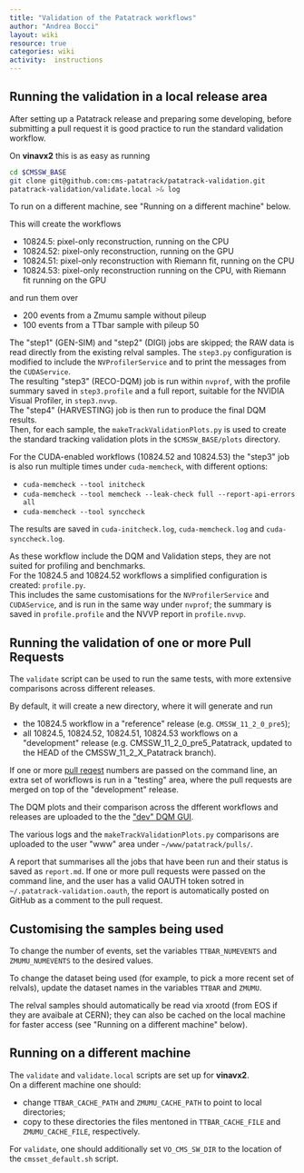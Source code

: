 ```yaml
---
title: "Validation of the Patatrack workflows"
author: "Andrea Bocci"
layout: wiki
resource: true
categories: wiki
activity:  instructions
---
```


## Running the validation in a local release area

After setting up a Patatrack release and preparing some developing, before submitting a pull request it is good practice to run the
standard validation workflow.

On **vinavx2** this is as easy as running

```bash
cd $CMSSW_BASE
git clone git@github.com:cms-patatrack/patatrack-validation.git
patatrack-validation/validate.local >& log
```

To run on a different machine, see "Running on a different machine" below.

This will create the workflows
  - 10824.5: pixel-only reconstruction, running on the CPU
  - 10824.52: pixel-only reconstruction, running on the GPU
  - 10824.51: pixel-only reconstruction with Riemann fit, running on the CPU
  - 10824.53: pixel-only reconstruction running on the CPU, with Riemann fit running on the GPU

and run them over
  - 200 events from a Zmumu sample without pileup
  - 100 events from a TTbar sample with pileup 50

The "step1" (GEN-SIM) and "step2" (DIGI) jobs are skipped; the RAW data is read directly from the existing relval samples.
The `step3.py` configuration is modified to include the `NVProfilerService` and to print the messages from the `CUDAService`.  
The resulting "step3" (RECO-DQM) job is run within `nvprof`, with the profile summary saved in `step3.profile` and a full
report, suitable for the NVIDIA Visual Profiler, in `step3.nvvp`.  
The "step4" (HARVESTING) job is then run to produce the final DQM results.  
Then, for each sample, the `makeTrackValidationPlots.py` is used to create the standard tracking validation plots in the
`$CMSSW_BASE/plots` directory.

For the CUDA-enabled workflows (10824.52 and 10824.53) the "step3" job is also run multiple times under `cuda-memcheck`, with
different options:
  - `cuda-memcheck --tool initcheck`
  - `cuda-memcheck --tool memcheck --leak-check full --report-api-errors all`
  - `cuda-memcheck --tool synccheck`

The results are saved in `cuda-initcheck.log`, `cuda-memcheck.log` and `cuda-synccheck.log`.

As these workflow include the DQM and Validation steps, they are not suited for profiling and benchmarks.  
For the 10824.5 and 10824.52 workflows a simplified configuration is created: `profile.py`.  
This includes the same customisations for the `NVProfilerService` and `CUDAService`, and is run in the same way under `nvprof`;
the summary is saved in `profile.profile` and the NVVP report in `profile.nvvp`.


## Running the validation of one or more Pull Requests

The `validate` script can be used to run the same tests, with more extensive comparisons across different releases.

By default, it will create a new directory, where it will generate and run
  - the 10824.5 workflow in a "reference" release (e.g. `CMSSW_11_2_0_pre5`);
  - all 10824.5, 10824.52, 10824.51, 10824.53 workflows on a "development" release (e.g. CMSSW_11_2_0_pre5_Patatrack, updated to
  the HEAD of the CMSSW_11_2_X_Patatrack branch).

If one or more [pull reqest](https://github.com/cms-patatrack/cmssw/pulls/) numbers are passed on the command line, an
extra set of workflows is run in a "testing" area, where the pull requests are merged on top of the "development" release.

The DQM plots and their comparison across the dfferent workflows and releases are uploaded to the the ["dev" DQM GUI]([http://dqmgui7.cern.ch:8060/dqm/dev]).

The various logs and the `makeTrackValidationPlots.py` comparisons are uploaded to the user "www" area under `~/www/patatrack/pulls/`.

A report that summarises all the jobs that have been run and their status is saved as `report.md`. If one or more pull requests
were passed on the command line, and the user has a valid OAUTH token sotred in `~/.patatrack-validation.oauth`, the report is
automatically posted on GitHub as a comment to the pull request.


## Customising the samples being used

To change the number of events, set the variables `TTBAR_NUMEVENTS` and `ZMUMU_NUMEVENTS` to the desired values.

To change the dataset being used (for example, to pick a more recent set of relvals), update the dataset names in the variables
`TTBAR` and `ZMUMU`.

The relval samples should automatically be read via xrootd (from EOS if they are avaibale at CERN); they can also be cached on
the local machine for faster access (see "Running on a different machine" below).


## Running on a different machine

The `validate` and `validate.local` scripts are set up for **vinavx2**.  
On a different machine one should:
  - change `TTBAR_CACHE_PATH` and `ZMUMU_CACHE_PATH` to point to local directories;
  - copy to these directories the files mentoned in `TTBAR_CACHE_FILE` and `ZMUMU_CACHE_FILE`, respectively.

For `validate`, one should additionally set `VO_CMS_SW_DIR` to the location of the `cmsset_default.sh` script.
